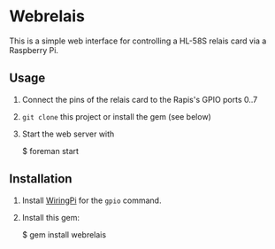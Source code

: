 # Webrelais

This is a simple web interface for controlling a HL-58S relais card via a Raspberry Pi.

## Usage

1. Connect the pins of the relais card to the Rapis's GPIO ports 0..7
1. `git clone` this project or install the gem (see below)
1. Start the web server with

      $ foreman start

## Installation

1. Install [WiringPi](http://wiringpi.com/) for the `gpio` command.
1. Install this gem:

    $ gem install webrelais
